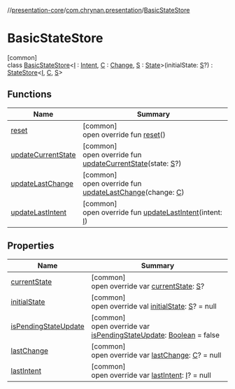 //[presentation-core](../../../index.md)/[com.chrynan.presentation](../index.md)/[BasicStateStore](index.md)

# BasicStateStore

[common]\
class [BasicStateStore](index.md)&lt;[I](index.md) : [Intent](../-intent/index.md), [C](index.md) : [Change](../-change/index.md), [S](index.md) : [State](../-state/index.md)&gt;(initialState: [S](index.md)?) : [StateStore](../-state-store/index.md)&lt;[I](index.md), [C](index.md), [S](index.md)&gt;

## Functions

| Name | Summary |
|---|---|
| [reset](reset.md) | [common]<br>open override fun [reset](reset.md)() |
| [updateCurrentState](update-current-state.md) | [common]<br>open override fun [updateCurrentState](update-current-state.md)(state: [S](index.md)?) |
| [updateLastChange](update-last-change.md) | [common]<br>open override fun [updateLastChange](update-last-change.md)(change: [C](index.md)) |
| [updateLastIntent](update-last-intent.md) | [common]<br>open override fun [updateLastIntent](update-last-intent.md)(intent: [I](index.md)) |

## Properties

| Name | Summary |
|---|---|
| [currentState](current-state.md) | [common]<br>open override var [currentState](current-state.md): [S](index.md)? |
| [initialState](initial-state.md) | [common]<br>open override val [initialState](initial-state.md): [S](index.md)? = null |
| [isPendingStateUpdate](is-pending-state-update.md) | [common]<br>open override var [isPendingStateUpdate](is-pending-state-update.md): [Boolean](https://kotlinlang.org/api/latest/jvm/stdlib/kotlin/-boolean/index.html) = false |
| [lastChange](last-change.md) | [common]<br>open override var [lastChange](last-change.md): [C](index.md)? = null |
| [lastIntent](last-intent.md) | [common]<br>open override var [lastIntent](last-intent.md): [I](index.md)? = null |
